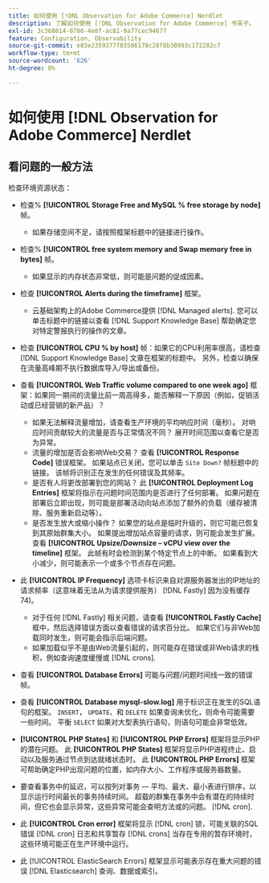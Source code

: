 ```yaml
---
title: 如何使用 [!DNL Observation for Adobe Commerce] Nerdlet
description: 了解如何使用 [!DNL Observation for Adobe Commerce] 书呆子。
exl-id: 3c368814-0786-4e8f-ac81-9a77cec94677
feature: Configuration, Observability
source-git-commit: e83e2359377f03506178c28f8b30993c172282c7
workflow-type: tm+mt
source-wordcount: '626'
ht-degree: 0%

---
```


# 如何使用 [!DNL Observation for Adobe Commerce] Nerdlet

## 看问题的一般方法

检查环境资源状态：

* 检查% **[!UICONTROL Storage Free and MySQL % free storage by node]** 帧。

   * 如果存储空间不足，请按照框架标题中的链接进行操作。

* 检查% **[!UICONTROL free system memory and Swap memory free in bytes]** 帧。

   * 如果显示的内存状态非常低，则可能是问题的促成因素。

* 检查 **[!UICONTROL Alerts during the timeframe]** 框架。

   * 云基础架构上的Adobe Commerce提供 [!DNL Managed alerts]. 您可以单击标题中的链接以查看 [!DNL Support Knowledge Base] 帮助确定您对特定警报执行的操作的文章。

* 检查 **[!UICONTROL CPU % by host]** 帧：如果它的CPU利用率很高，请检查 [!DNL Support Knowledge Base] 文章在框架的标题中。 另外，检查以确保在流量高峰期不执行数据库导入/导出或备份。

* 查看 **[!UICONTROL Web Traffic volume compared to one week ago]** 框架：如果同一期间的流量比前一周高得多，能否解释一下原因（例如，促销活动或已经营销的新产品）？
   * 如果无法解释流量增加，请查看生产环境的平均响应时间（毫秒）。 对响应时间贡献较大的流量是否与正常情况不同？ 展开时间范围以查看它是否为异常。
   * 流量的增加是否会影响Web交易？ 查看 **[!UICONTROL Response Code]** 错误框架。 如果站点已关闭，您可以单击 `Site Down?` 帧标题中的链接。 该帧将识别正在发生的任何错误及其频率。
   * 是否有人将更改部署到您的网站？ 此 **[!UICONTROL Deployment Log Entries]** 框架将指示在问题时间范围内是否进行了任何部署。 如果问题在部署后立即出现，则可能是部署活动向站点添加了额外的负载（缓存被清除、服务重新启动等）。
   * 是否发生放大或缩小操作？ 如果您的站点是临时升级的，则它可能已恢复到其原始群集大小。 如果提出增加站点容量的请求，则可能会发生扩展。 查看 **[!UICONTROL Upsize/Downsize – vCPU view over the timeline]** 框架。 此帧有时会检测到某个特定节点上的中断。 如果看到大小减少，则可能表示一个或多个节点存在问题。

* 此 **[!UICONTROL IP Frequency]** 选项卡标识来自对源服务器发出的IP地址的请求频率（这意味着无法从为请求提供服务） [!DNL Fastly] 因为没有缓存74)。

   * 对于任何 [!DNL Fastly] 相关问题，请查看 **[!UICONTROL Fastly Cache]** 框中，然后选择错误方面以查看错误的请求百分比。 如果它们与非Web加载同时发生，则可能会指示后端问题。
   * 如果加载似乎不是由Web流量引起的，则可能存在错误或非Web请求的栈积，例如查询速度缓慢或 [!DNL crons].

* 查看 **[!UICONTROL Database Errors]** 可能与问题/问题时间线一致的错误帧。
* 查看 **[!UICONTROL Database mysql-slow.log]** 用于标识正在发生的SQL语句的框架。 `INSERT`， `UPDATE`、和 `DELETE` 如果查询未优化，则命令可能需要一些时间。 平衡 `SELECT` 如果对大型表执行语句，则语句可能会非常低效。
* **[!UICONTROL PHP States]** 和 **[!UICONTROL PHP Errors]** 框架将显示PHP的潜在问题。 此 **[!UICONTROL PHP States]** 框架将显示PHP进程终止、启动以及服务通过节点到达就绪状态时。 此 **[!UICONTROL PHP Errors]** 框架可帮助确定PHP出现问题的位置，如内存大小、工作程序或服务器数量。
* 要查看事务中的延迟，可以按列对事务 — 平均、最大、最小表进行排序，以显示运行时间最长的事务持续时间。 超载的群集在事务中会有潜在的持续时间，但它也会显示异常，这些异常可能会查明方法或的问题。 [!DNL cron].
* 此 **[!UICONTROL Cron error]** 框架将显示 [!DNL cron] 锁，可能关联的SQL错误 [!DNL cron] 日志和共享暂存 [!DNL crons] 当存在专用的暂存环境时，这些环境可能正在生产环境中运行。
* 此 [!UICONTROL ElasticSearch Errors] 框架显示可能表示存在重大问题的错误 [!DNL Elasticsearch] 查询、数据或索引。
